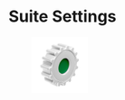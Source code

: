 # Suite Settings

<figure><img src="../../.gitbook/assets/Suite_settings.png" alt=""><figcaption></figcaption></figure>
